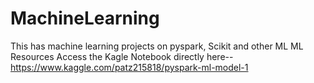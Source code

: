 # MachineLearning
This has machine learning projects on pyspark, Scikit and other ML ML Resources
Access the Kagle Notebook directly here-- 
https://www.kaggle.com/patz215818/pyspark-ml-model-1
